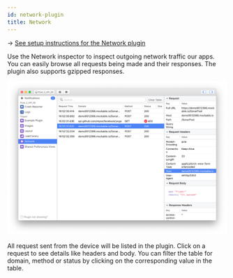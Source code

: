 ```yaml
---
id: network-plugin
title: Network
---
```


→ [See setup instructions for the Network plugin](setup/network-plugin.md)

Use the Network inspector to inspect outgoing network traffic our apps. You can easily browse all requests being made and their responses. The plugin also supports gzipped responses.

![Network plugin](/docs/assets/network.png)

All request sent from the device will be listed in the plugin. Click on a request to see details like headers and body. You can filter the table for domain, method or status by clicking on the corresponding value in the table.
